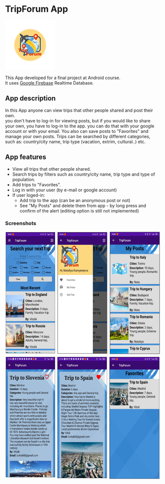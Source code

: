  # TripForum App 
![alt text](https://github.com/Lzvitali/TripForum/blob/master/app/src/main/res/mipmap-hdpi/ic_launcher_foreground.png "TripForum")

This App developed for a final project at Android course.  
It uses [Google Firebase](https://firebase.google.com/) Realtime Database.

## App description
In this App anyone can view trips that other people shared and post their own.  
you don't have to log-in for viewing posts, but if you would like to share your own, you have to log-in to the app. you can do that with your google account or with your email.
You also can save posts to "Favorites" and manage your own posts.
Trips can be searched by different categories, such as: country/city name, trip type (vacation, extrim, cultural..) etc.

## App features
* View all trips that other people shared.
* Search trips by filters such as country/city name, trip type and type of population.
* Add trips to "Favorites".
* Log in with your user (by e-mail or google account)
* If user loged-in:
 	* Add trip to the app (can be an anonymous post or not) 
	* See "My Posts" and delete them from app - by long press and confirm of the alert (editing option is still not implemented)

### Screenshots
<img src="https://github.com/Lzvitali/TripForum/blob/master/app/src/main/res/drawable-v24/final_look1.png" alt="TripForum" width="620" height="402"/>
<img src="https://github.com/Lzvitali/TripForum/blob/master/app/src/main/res/drawable-v24/final_look2.png" alt="TripForum" width="620" height="402"/>

